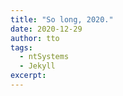 ```yaml
---
title: "So long, 2020."
date: 2020-12-29
author: tto
tags:
  - ntSystems
  - Jekyll
excerpt: 
---
```



